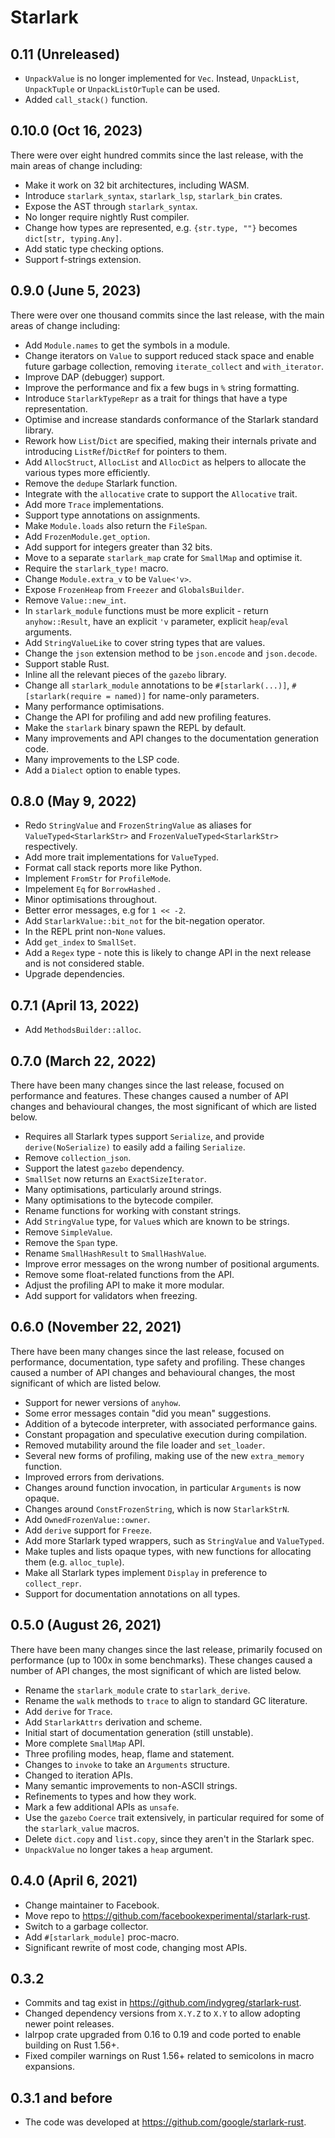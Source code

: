 # Starlark

## 0.11 (Unreleased)

* `UnpackValue` is no longer implemented for `Vec`. Instead,
  `UnpackList`, `UnpackTuple` or `UnpackListOrTuple` can be used.
* Added `call_stack()` function.

## 0.10.0 (Oct 16, 2023)

There were over eight hundred commits since the last release, with the main areas of change including:

* Make it work on 32 bit architectures, including WASM.
* Introduce `starlark_syntax`, `starlark_lsp`, `starlark_bin` crates.
* Expose the AST through `starlark_syntax`.
* No longer require nightly Rust compiler.
* Change how types are represented, e.g. `{str.type, ""}` becomes `dict[str, typing.Any]`.
* Add static type checking options.
* Support f-strings extension.

## 0.9.0 (June 5, 2023)

There were over one thousand commits since the last release, with the main areas of change including:

* Add `Module.names` to get the symbols in a module.
* Change iterators on `Value` to support reduced stack space and enable future garbage collection, removing `iterate_collect` and `with_iterator`.
* Improve DAP (debugger) support.
* Improve the performance and fix a few bugs in `%` string formatting.
* Introduce `StarlarkTypeRepr` as a trait for things that have a type representation.
* Optimise and increase standards conformance of the Starlark standard library.
* Rework how `List`/`Dict` are specified, making their internals private and introducing `ListRef`/`DictRef` for pointers to them.
* Add `AllocStruct`, `AllocList` and `AllocDict` as helpers to allocate the various types more efficiently.
* Remove the `dedupe` Starlark function.
* Integrate with the `allocative` crate to support the `Allocative` trait.
* Add more `Trace` implementations.
* Support type annotations on assignments.
* Make `Module.loads` also return the `FileSpan`.
* Add `FrozenModule.get_option`.
* Add support for integers greater than 32 bits.
* Move to a separate `starlark_map` crate for `SmallMap` and optimise it.
* Require the `starlark_type!` macro.
* Change `Module.extra_v` to be `Value<'v>`.
* Expose `FrozenHeap` from `Freezer` and `GlobalsBuilder`.
* Remove `Value::new_int`.
* In `starlark_module` functions must be more explicit - return `anyhow::Result`, have an explicit `'v` parameter, explicit `heap`/`eval` arguments.
* Add `StringValueLike` to cover string types that are values.
* Change the `json` extension method to be `json.encode` and `json.decode`.
* Support stable Rust.
* Inline all the relevant pieces of the `gazebo` library.
* Change all `starlark_module` annotations to be `#[starlark(...)]`, `#[starlark(require = named)]` for name-only parameters.
* Many performance optimisations.
* Change the API for profiling and add new profiling features.
* Make the `starlark` binary spawn the REPL by default.
* Many improvements and API changes to the documentation generation code.
* Many improvements to the LSP code.
* Add a `Dialect` option to enable types.

## 0.8.0 (May 9, 2022)

* Redo `StringValue` and `FrozenStringValue` as aliases for `ValueTyped<StarlarkStr>` and `FrozenValueTyped<StarlarkStr>` respectively.
* Add more trait implementations for `ValueTyped`.
* Format call stack reports more like Python.
* Implement `FromStr` for `ProfileMode`.
* Impelement `Eq` for `BorrowHashed` .
* Minor optimisations throughout.
* Better error messages, e.g for `1 << -2`.
* Add `StarlarkValue::bit_not` for the bit-negation operator.
* In the REPL print non-`None` values.
* Add `get_index` to `SmallSet`.
* Add a `Regex` type - note this is likely to change API in the next release and is not considered stable.
* Upgrade dependencies.

## 0.7.1 (April 13, 2022)

* Add `MethodsBuilder::alloc`.

## 0.7.0 (March 22, 2022)

There have been many changes since the last release, focused on performance and features. These changes caused a number of API changes and behavioural changes, the most significant of which are listed below.

* Requires all Starlark types support `Serialize`, and provide `derive(NoSerialize)` to easily add a failing `Serialize`.
* Remove `collection_json`.
* Support the latest `gazebo` dependency.
* `SmallSet` now returns an `ExactSizeIterator`.
* Many optimisations, particularly around strings.
* Many optimisations to the bytecode compiler.
* Rename functions for working with constant strings.
* Add `StringValue` type, for `Value`s which are known to be strings.
* Remove `SimpleValue`.
* Remove the `Span` type.
* Rename `SmallHashResult` to `SmallHashValue`.
* Improve error messages on the wrong number of positional arguments.
* Remove some float-related functions from the API.
* Adjust the profiling API to make it more modular.
* Add support for validators when freezing.

## 0.6.0 (November 22, 2021)

There have been many changes since the last release, focused on performance, documentation, type safety and profiling. These changes caused a number of API changes and behavioural changes, the most significant of which are listed below.

* Support for newer versions of `anyhow`.
* Some error messages contain "did you mean" suggestions.
* Addition of a bytecode interpreter, with associated performance gains.
* Constant propagation and speculative execution during compilation.
* Removed mutability around the file loader and `set_loader`.
* Several new forms of profiling, making use of the new `extra_memory` function.
* Improved errors from derivations.
* Changes around function invocation, in particular `Arguments` is now opaque.
* Changes around `ConstFrozenString`, which is now `StarlarkStrN`.
* Add `OwnedFrozenValue::owner`.
* Add `derive` support for `Freeze`.
* Add more Starlark typed wrappers, such as `StringValue` and `ValueTyped`.
* Make tuples and lists opaque types, with new functions for allocating them (e.g. `alloc_tuple`).
* Make all Starlark types implement `Display` in preference to `collect_repr`.
* Support for documentation annotations on all types.

## 0.5.0 (August 26, 2021)

There have been many changes since the last release, primarily focused on performance (up to 100x in some benchmarks). These changes caused a number of API changes, the most significant of which are listed below.

* Rename the `starlark_module` crate to `starlark_derive`.
* Rename the `walk` methods to `trace` to align to standard GC literature.
* Add `derive` for `Trace`.
* Add `StarlarkAttrs` derivation and scheme.
* Initial start of documentation generation (still unstable).
* More complete `SmallMap` API.
* Three profiling modes, heap, flame and statement.
* Changes to `invoke` to take an `Arguments` structure.
* Changed to iteration APIs.
* Many semantic improvements to non-ASCII strings.
* Refinements to types and how they work.
* Mark a few additional APIs as `unsafe`.
* Use the `gazebo` `Coerce` trait extensively, in particular required for some of the `starlark_value` macros.
* Delete `dict.copy` and `list.copy`, since they aren't in the Starlark spec.
* `UnpackValue` no longer takes a `heap` argument.

## 0.4.0 (April 6, 2021)

* Change maintainer to Facebook.
* Move repo to https://github.com/facebookexperimental/starlark-rust.
* Switch to a garbage collector.
* Add `#[starlark_module]` proc-macro.
* Significant rewrite of most code, changing most APIs.

## 0.3.2

* Commits and tag exist in https://github.com/indygreg/starlark-rust.
* Changed dependency versions from `X.Y.Z` to `X.Y` to allow adopting newer point releases.
* lalrpop crate upgraded from 0.16 to 0.19 and code ported to enable building on Rust 1.56+.
* Fixed compiler warnings on Rust 1.56+ related to semicolons in macro expansions.

## 0.3.1 and before

* The code was developed at https://github.com/google/starlark-rust.
